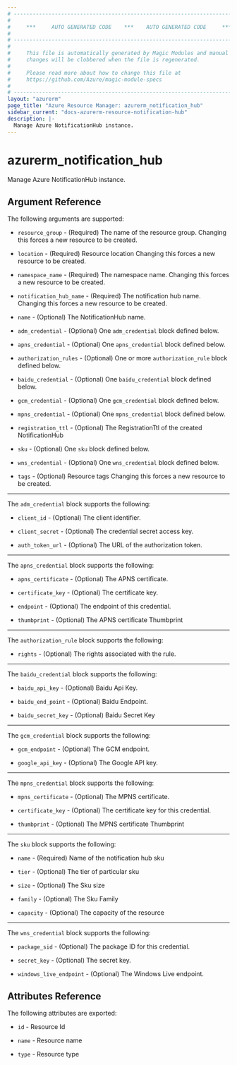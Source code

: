 ```yaml
---
# ----------------------------------------------------------------------------
#
#     ***     AUTO GENERATED CODE    ***    AUTO GENERATED CODE     ***
#
# ----------------------------------------------------------------------------
#
#     This file is automatically generated by Magic Modules and manual
#     changes will be clobbered when the file is regenerated.
#
#     Please read more about how to change this file at
#     https://github.com/Azure/magic-module-specs
#
# ----------------------------------------------------------------------------
layout: "azurerm"
page_title: "Azure Resource Manager: azurerm_notification_hub"
sidebar_current: "docs-azurerm-resource-notification-hub"
description: |-
  Manage Azure NotificationHub instance.
---
```


# azurerm_notification_hub

Manage Azure NotificationHub instance.


## Argument Reference

The following arguments are supported:

* `resource_group` - (Required) The name of the resource group. Changing this forces a new resource to be created.

* `location` - (Required) Resource location Changing this forces a new resource to be created.

* `namespace_name` - (Required) The namespace name. Changing this forces a new resource to be created.

* `notification_hub_name` - (Required) The notification hub name. Changing this forces a new resource to be created.

* `name` - (Optional) The NotificationHub name.

* `adm_credential` - (Optional) One `adm_credential` block defined below.

* `apns_credential` - (Optional) One `apns_credential` block defined below.

* `authorization_rules` - (Optional) One or more `authorization_rule` block defined below.

* `baidu_credential` - (Optional) One `baidu_credential` block defined below.

* `gcm_credential` - (Optional) One `gcm_credential` block defined below.

* `mpns_credential` - (Optional) One `mpns_credential` block defined below.

* `registration_ttl` - (Optional) The RegistrationTtl of the created NotificationHub

* `sku` - (Optional) One `sku` block defined below.

* `wns_credential` - (Optional) One `wns_credential` block defined below.

* `tags` - (Optional) Resource tags Changing this forces a new resource to be created.

---

The `adm_credential` block supports the following:

* `client_id` - (Optional) The client identifier.

* `client_secret` - (Optional) The credential secret access key.

* `auth_token_url` - (Optional) The URL of the authorization token.

---

The `apns_credential` block supports the following:

* `apns_certificate` - (Optional) The APNS certificate.

* `certificate_key` - (Optional) The certificate key.

* `endpoint` - (Optional) The endpoint of this credential.

* `thumbprint` - (Optional) The APNS certificate Thumbprint

---

The `authorization_rule` block supports the following:

* `rights` - (Optional) The rights associated with the rule.

---

The `baidu_credential` block supports the following:

* `baidu_api_key` - (Optional) Baidu Api Key.

* `baidu_end_point` - (Optional) Baidu Endpoint.

* `baidu_secret_key` - (Optional) Baidu Secret Key

---

The `gcm_credential` block supports the following:

* `gcm_endpoint` - (Optional) The GCM endpoint.

* `google_api_key` - (Optional) The Google API key.

---

The `mpns_credential` block supports the following:

* `mpns_certificate` - (Optional) The MPNS certificate.

* `certificate_key` - (Optional) The certificate key for this credential.

* `thumbprint` - (Optional) The MPNS certificate Thumbprint

---

The `sku` block supports the following:

* `name` - (Required) Name of the notification hub sku

* `tier` - (Optional) The tier of particular sku

* `size` - (Optional) The Sku size

* `family` - (Optional) The Sku Family

* `capacity` - (Optional) The capacity of the resource

---

The `wns_credential` block supports the following:

* `package_sid` - (Optional) The package ID for this credential.

* `secret_key` - (Optional) The secret key.

* `windows_live_endpoint` - (Optional) The Windows Live endpoint.

## Attributes Reference

The following attributes are exported:

* `id` - Resource Id

* `name` - Resource name

* `type` - Resource type
